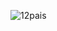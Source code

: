 
![12pais](https://github.com/ElianVera/pruebapais1.1/assets/151756476/ea017817-2578-4484-8393-804240bf3410)
